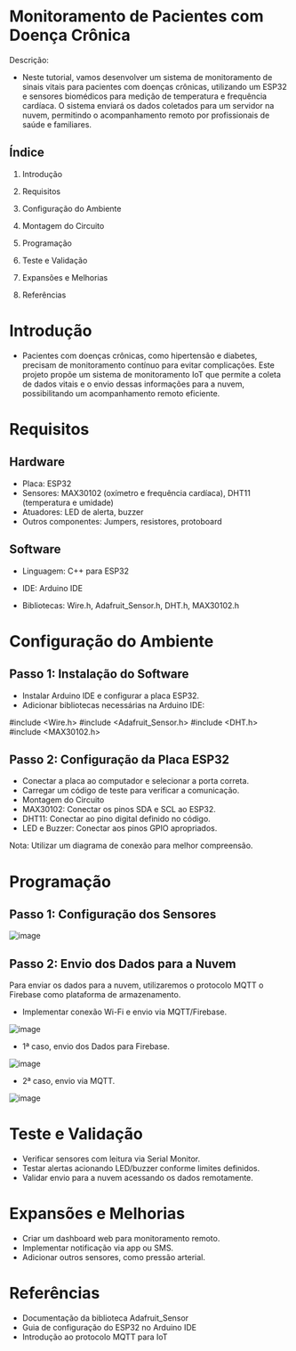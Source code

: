 # Monitoramento de Pacientes com Doença Crônica

Descrição:
* Neste tutorial, vamos desenvolver um sistema de monitoramento de sinais vitais para pacientes com doenças crônicas, utilizando um ESP32 e sensores biomédicos para medição de temperatura e frequência cardíaca. O sistema enviará os dados coletados para um servidor na nuvem, permitindo o acompanhamento remoto por profissionais de saúde e familiares.

## Índice

1. Introdução

2. Requisitos

3. Configuração do Ambiente

4. Montagem do Circuito

5. Programação

6. Teste e Validação

7. Expansões e Melhorias

8. Referências

# Introdução

* Pacientes com doenças crônicas, como hipertensão e diabetes, precisam de monitoramento contínuo para evitar complicações. Este projeto propõe um sistema de monitoramento IoT que permite a coleta de dados vitais e o envio dessas informações para a nuvem, possibilitando um acompanhamento remoto eficiente.

# Requisitos

## Hardware

* Placa: ESP32
* Sensores: MAX30102 (oxímetro e frequência cardíaca), DHT11 (temperatura e umidade)
* Atuadores: LED de alerta, buzzer
* Outros componentes: Jumpers, resistores, protoboard

## Software
* Linguagem: C++ para ESP32
* IDE: Arduino IDE

* Bibliotecas: Wire.h, Adafruit_Sensor.h, DHT.h, MAX30102.h

# Configuração do Ambiente

## Passo 1: Instalação do Software

* Instalar Arduino IDE e configurar a placa ESP32.
* Adicionar bibliotecas necessárias na Arduino IDE:

#include <Wire.h>
#include <Adafruit_Sensor.h>
#include <DHT.h>
#include <MAX30102.h>

## Passo 2: Configuração da Placa ESP32

* Conectar a placa ao computador e selecionar a porta correta.
* Carregar um código de teste para verificar a comunicação.
* Montagem do Circuito
* MAX30102: Conectar os pinos SDA e SCL ao ESP32.
* DHT11: Conectar ao pino digital definido no código.
* LED e Buzzer: Conectar aos pinos GPIO apropriados.

Nota: Utilizar um diagrama de conexão para melhor compreensão.

# Programação

## Passo 1: Configuração dos Sensores

![image](https://github.com/user-attachments/assets/2e269758-2ec5-45e2-aede-f757e19e0dd3)

## Passo 2: Envio dos Dados para a Nuvem

Para enviar os dados para a nuvem, utilizaremos o protocolo MQTT  o Firebase como plataforma de armazenamento.

* Implementar conexão Wi-Fi e envio via MQTT/Firebase.

![image](https://github.com/user-attachments/assets/0abdac3a-4731-4a54-a5a1-77468ccdab49)

* 1ª caso, envio dos Dados para Firebase.

![image](https://github.com/user-attachments/assets/584a2807-e0e7-48ec-8766-d19f023d2935)

* 2ª caso, envio via MQTT.
  
![image](https://github.com/user-attachments/assets/04ab94d1-df31-4acf-8475-cb30fe9d43d4)


# Teste e Validação
* Verificar sensores com leitura via Serial Monitor.
* Testar alertas acionando LED/buzzer conforme limites definidos.
* Validar envio para a nuvem acessando os dados remotamente.

# Expansões e Melhorias
* Criar um dashboard web para monitoramento remoto.
* Implementar notificação via app ou SMS.
* Adicionar outros sensores, como pressão arterial.

# Referências
* Documentação da biblioteca Adafruit_Sensor
* Guia de configuração do ESP32 no Arduino IDE
* Introdução ao protocolo MQTT para IoT

